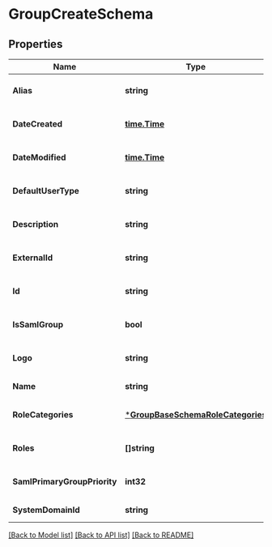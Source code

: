 # GroupCreateSchema

## Properties
Name | Type | Description | Notes
------------ | ------------- | ------------- | -------------
**Alias** | **string** |  | [optional] [default to null]
**DateCreated** | [**time.Time**](time.Time.md) |  | [optional] [default to null]
**DateModified** | [**time.Time**](time.Time.md) |  | [optional] [default to null]
**DefaultUserType** | **string** |  | [optional] [default to null]
**Description** | **string** |  | [optional] [default to null]
**ExternalId** | **string** |  | [optional] [default to null]
**Id** | **string** |  | [optional] [default to null]
**IsSamlGroup** | **bool** |  | [optional] [default to null]
**Logo** | **string** |  | [optional] [default to null]
**Name** | **string** |  | [default to null]
**RoleCategories** | [***GroupBaseSchemaRoleCategories**](GroupBaseSchema_role_categories.md) |  | [optional] [default to null]
**Roles** | **[]string** |  | [optional] [default to null]
**SamlPrimaryGroupPriority** | **int32** |  | [optional] [default to 0]
**SystemDomainId** | **string** |  | [default to null]

[[Back to Model list]](../README.md#documentation-for-models) [[Back to API list]](../README.md#documentation-for-api-endpoints) [[Back to README]](../README.md)


